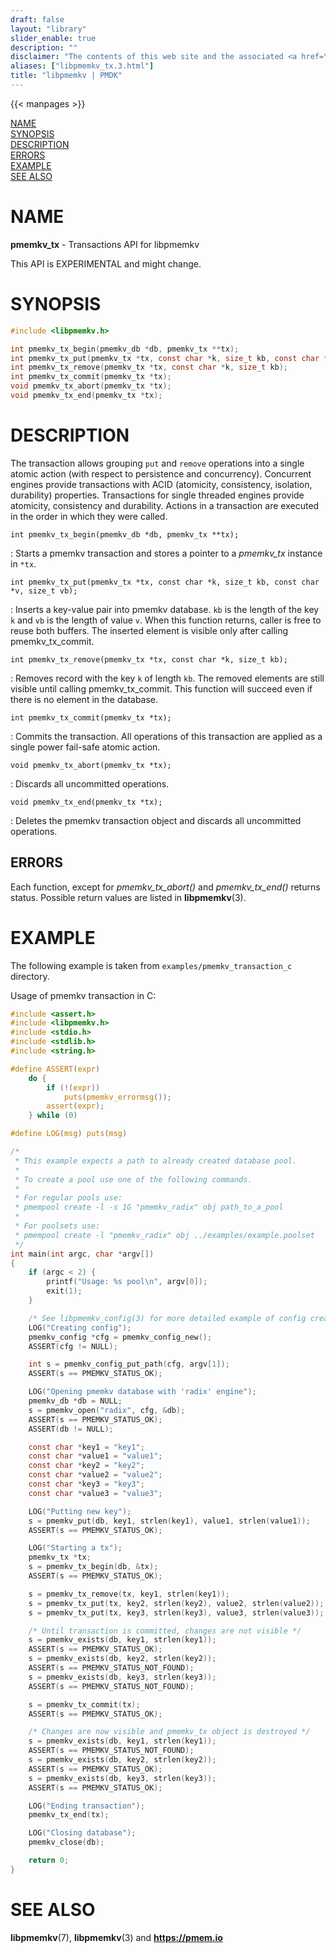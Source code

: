 ```yaml
---
draft: false
layout: "library"
slider_enable: true
description: ""
disclaimer: "The contents of this web site and the associated <a href=\"https://github.com/pmem\">GitHub repositories</a> are BSD-licensed open source."
aliases: ["libpmemkv_tx.3.html"]
title: "libpmemkv | PMDK"
---
```

{{< manpages >}}

[comment]: <> (SPDX-License-Identifier: BSD-3-Clause)
[comment]: <> (Copyright 2020-2021, Intel Corporation)

[comment]: <> (libpmemkv_tx.3 -- man page for libpmemkv transactions API)

[NAME](#name)<br />
[SYNOPSIS](#synopsis)<br />
[DESCRIPTION](#description)<br />
[ERRORS](#errors)<br />
[EXAMPLE](#example)<br />
[SEE ALSO](#see-also)<br />


# NAME #

**pmemkv_tx** - Transactions API for libpmemkv

This API is EXPERIMENTAL and might change.

# SYNOPSIS #

```c
#include <libpmemkv.h>

int pmemkv_tx_begin(pmemkv_db *db, pmemkv_tx **tx);
int pmemkv_tx_put(pmemkv_tx *tx, const char *k, size_t kb, const char *v, size_t vb);
int pmemkv_tx_remove(pmemkv_tx *tx, const char *k, size_t kb);
int pmemkv_tx_commit(pmemkv_tx *tx);
void pmemkv_tx_abort(pmemkv_tx *tx);
void pmemkv_tx_end(pmemkv_tx *tx);
```

# DESCRIPTION #

The transaction allows grouping `put` and `remove` operations into a single atomic action
(with respect to persistence and concurrency). Concurrent engines provide transactions
with ACID (atomicity, consistency, isolation, durability) properties. Transactions for
single threaded engines provide atomicity, consistency and durability. Actions in a transaction
are executed in the order in which they were called.

`int pmemkv_tx_begin(pmemkv_db *db, pmemkv_tx **tx);`

:	Starts a pmemkv transaction and stores a pointer to a *pmemkv_tx* instance in `*tx`.

`int pmemkv_tx_put(pmemkv_tx *tx, const char *k, size_t kb, const char *v, size_t vb);`

:   Inserts a key-value pair into pmemkv database. `kb` is the length of the key `k` and `vb` is the length of value `v`.
	When this function returns, caller is free to reuse both buffers. The inserted element is visible only after calling pmemkv_tx_commit.


`int pmemkv_tx_remove(pmemkv_tx *tx, const char *k, size_t kb);`

:   Removes record with the key `k` of length `kb`. The removed elements are still visible until calling pmemkv_tx_commit.
	This function will succeed even if there is no element in the database.


`int pmemkv_tx_commit(pmemkv_tx *tx);`

:   Commits the transaction. All operations of this transaction are applied as a single power fail-safe atomic action.

`void pmemkv_tx_abort(pmemkv_tx *tx);`

:   Discards all uncommitted operations.

`void pmemkv_tx_end(pmemkv_tx *tx);`

:	Deletes the pmemkv transaction object and discards all uncommitted operations.

## ERRORS ##

Each function, except for *pmemkv_tx_abort()* and *pmemkv_tx_end()* returns status. Possible return values are listed in **libpmemkv**(3).

# EXAMPLE #

The following example is taken from `examples/pmemkv_transaction_c` directory.

Usage of pmemkv transaction in C:

```c
#include <assert.h>
#include <libpmemkv.h>
#include <stdio.h>
#include <stdlib.h>
#include <string.h>

#define ASSERT(expr)                                                                     \
	do {                                                                             \
		if (!(expr))                                                             \
			puts(pmemkv_errormsg());                                         \
		assert(expr);                                                            \
	} while (0)

#define LOG(msg) puts(msg)

/*
 * This example expects a path to already created database pool.
 *
 * To create a pool use one of the following commands.
 *
 * For regular pools use:
 * pmempool create -l -s 1G "pmemkv_radix" obj path_to_a_pool
 *
 * For poolsets use:
 * pmempool create -l "pmemkv_radix" obj ../examples/example.poolset
 */
int main(int argc, char *argv[])
{
	if (argc < 2) {
		printf("Usage: %s pool\n", argv[0]);
		exit(1);
	}

	/* See libpmemkv_config(3) for more detailed example of config creation */
	LOG("Creating config");
	pmemkv_config *cfg = pmemkv_config_new();
	ASSERT(cfg != NULL);

	int s = pmemkv_config_put_path(cfg, argv[1]);
	ASSERT(s == PMEMKV_STATUS_OK);

	LOG("Opening pmemkv database with 'radix' engine");
	pmemkv_db *db = NULL;
	s = pmemkv_open("radix", cfg, &db);
	ASSERT(s == PMEMKV_STATUS_OK);
	ASSERT(db != NULL);

	const char *key1 = "key1";
	const char *value1 = "value1";
	const char *key2 = "key2";
	const char *value2 = "value2";
	const char *key3 = "key3";
	const char *value3 = "value3";

	LOG("Putting new key");
	s = pmemkv_put(db, key1, strlen(key1), value1, strlen(value1));
	ASSERT(s == PMEMKV_STATUS_OK);

	LOG("Starting a tx");
	pmemkv_tx *tx;
	s = pmemkv_tx_begin(db, &tx);
	ASSERT(s == PMEMKV_STATUS_OK);

	s = pmemkv_tx_remove(tx, key1, strlen(key1));
	s = pmemkv_tx_put(tx, key2, strlen(key2), value2, strlen(value2));
	s = pmemkv_tx_put(tx, key3, strlen(key3), value3, strlen(value3));

	/* Until transaction is committed, changes are not visible */
	s = pmemkv_exists(db, key1, strlen(key1));
	ASSERT(s == PMEMKV_STATUS_OK);
	s = pmemkv_exists(db, key2, strlen(key2));
	ASSERT(s == PMEMKV_STATUS_NOT_FOUND);
	s = pmemkv_exists(db, key3, strlen(key3));
	ASSERT(s == PMEMKV_STATUS_NOT_FOUND);

	s = pmemkv_tx_commit(tx);
	ASSERT(s == PMEMKV_STATUS_OK);

	/* Changes are now visible and pmemkv_tx object is destroyed */
	s = pmemkv_exists(db, key1, strlen(key1));
	ASSERT(s == PMEMKV_STATUS_NOT_FOUND);
	s = pmemkv_exists(db, key2, strlen(key2));
	ASSERT(s == PMEMKV_STATUS_OK);
	s = pmemkv_exists(db, key3, strlen(key3));
	ASSERT(s == PMEMKV_STATUS_OK);

	LOG("Ending transaction");
	pmemkv_tx_end(tx);

	LOG("Closing database");
	pmemkv_close(db);

	return 0;
}

```

# SEE ALSO #

**libpmemkv**(7), **libpmemkv**(3) and **<https://pmem.io>**
